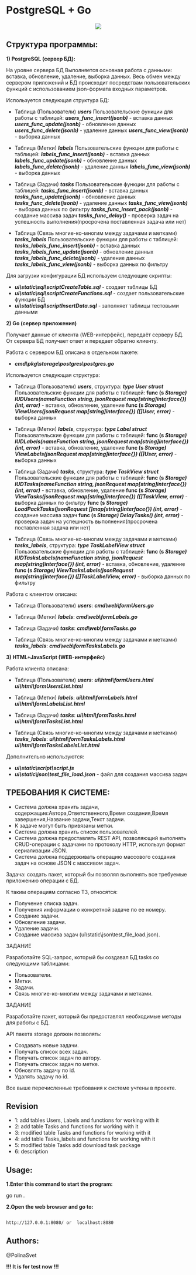 
# PostgreSQL + Go

<div align="center">
	<img src="https://i.ibb.co/YQQpSb3/tasks.jpg">
</div>

## Структура программы:

**1) PostgreSQL (сервер БД):**

На уровне сервера БД Выполняется основная работа с данными: вставка, обновление, удаление, выборка данных. Весь обмен между сервером приложений и БД происходит посредствам пользовательских функций с использованием json-формата входных параметров.

Используется следующая структура БД:

- Таблица (Пользователи) ***users***
Пользовательские функции для работы с таблицей:
***users_func_insert(jsonb)*** - вставка данных
***users_func_update(jsonb)*** - обновление данных
***users_func_delete(jsonb)*** - удаление данных
***users_func_view(jsonb)*** - выборка данных

- Таблица (Метки) ***labels***
Пользовательские функции для работы с таблицей:
***labels_func_insert(jsonb)*** - вставка данных
***labels_func_update(jsonb)*** - обновление данных
***labels_func_delete(jsonb)*** - удаление данных
***labels_func_view(jsonb)*** - выборка данных

- Таблица (Задачи) ***tasks***
Пользовательские функции для работы с таблицей:
***tasks_func_insert(jsonb)*** - вставка данных
***tasks_func_update(jsonb)*** - обновление данных
***tasks_func_delete(jsonb)*** - удаление данных
***tasks_func_view(jsonb)*** - выборка данных по фильтру
***tasks_func_insert_pack(jsonb)*** - создание массива задач
***tasks_func_delay()*** - проверка задач на успешность выполнения(просрочена поставленная задача или нет)

- Таблица (Связь многие-ко-многим между задачами и метками) ***tasks_labels***
Пользовательские функции для работы с таблицей:
***tasks_labels_func_insert(jsonb)*** - вставка данных
***tasks_labels_func_update(jsonb)*** - обновление данных
***tasks_labels_func_delete(jsonb)*** - удаление данных
***tasks_labels_func_view(jsonb)*** - выборка данных по фильтру

Для загрузки конфигурации БД используем следующие скрипты:

- ***ui\static\sql\scriptCreateTable.sql*** - создает таблицы БД
- ***ui\static\sql\scriptCreateFunctions.sql*** - создает пользовательские функции БД
- ***ui\static\sql\scriptInsertData.sql*** - заполняет таблицы тестовыми данными

  

**2) Go (сервер приложения)**

Получает данные от клиента (WEB-интерфейс), передаёт серверу БД. От сервера БД получает ответ и передает обратно клиенту.

Работа с сервером БД описана в отдельном пакете:
- ***cmd\pkg\storage\postgres\postgres.go***

Используется следующая структура:

- Таблица (Пользователи) ***users***, структура: ***type User struct***
Пользовательские функции для работы с таблицей:
**func (s *Storage) IUDUsers(nameFunction string, jsonRequest map[string]interface{}) (int, error)*** - вставка, обновление, удаление
**func (s *Storage) ViewUsers(jsonRequest map[string]interface{}) ([]User, error)*** - выборка данных

- Таблица (Метки) ***labels***, структура: ***type Label struct***
Пользовательские функции для работы с таблицей:
**func (s *Storage) IUDLabels(nameFunction string, jsonRequest map[string]interface{}) (int, error)*** - вставка, обновление, удаление
**func (s *Storage) ViewLabels(jsonRequest map[string]interface{}) ([]User, error)*** - выборка данных

- Таблица (Задачи) ***tasks***, структура: ***type TaskView struct***
Пользовательские функции для работы с таблицей:
**func (s *Storage) IUDTasks(nameFunction string, jsonRequest map[string]interface{}) (int, error)*** - вставка, обновление, удаление
**func (s *Storage) ViewTasks(jsonRequest map[string]interface{}) ([]TaskView, error)*** - выборка данных по фильтру
**func (s *Storage) LoadPackTasks(jsonRequest []map[string]interface{}) (int, error)*** - создание массива задач
**func (s *Storage) DelayTasks() (int, error)*** - проверка задач на успешность выполнения(просрочена поставленная задача или нет)

- Таблица (Связь многие-ко-многим между задачами и метками) ***tasks_labels***, структура: ***type TaskLabelView struct***
Пользовательские функции для работы с таблицей:
**func (s *Storage) IUDTasksLabels(nameFunction string, jsonRequest map[string]interface{}) (int, error)*** - вставка, обновление, удаление
**func (s *Storage) ViewTasksLabels(jsonRequest map[string]interface{}) ([]TaskLabelView, error)*** - выборка данных по фильтру

 Работа с клиентом описана:

- Таблица (Пользователи) ***users***:
***cmd\web\formUsers.go***

- Таблица (Метки) ***labels***:
***cmd\web\formLabels.go***

- Таблица (Задачи) ***tasks***:
***cmd\web\formTasks.go***

- Таблица (Связь многие-ко-многим между задачами и метками) ***tasks_labels***:
***cmd\web\formTasksLabels.go***

**3) HTML+JavaScript (WEB-интерфейс)**

Работа клиентa описана:

- Таблица (Пользователи) ***users***:
***ui\html\formUsers.html***
***ui\html\formUsersList.html***

- Таблица (Метки) ***labels***:
***ui\html\formLabels.html***
***ui\html\formLabelsList.html***

- Таблица (Задачи) ***tasks***:
***ui\html\formTasks.html***
***ui\html\formTasksList.html***

- Таблица (Связь многие-ко-многим между задачами и метками) ***tasks_labels***:
***ui\html\formTasksLabels.html***
***ui\html\formTasksLabelsList.html***

Дополнительно используются:
- ***ui\static\script\script.js***
- ***ui\static\json\test_file_load.json*** - файл для создания массива задач

## ТРЕБОВАНИЯ К СИСТЕМЕ:

+ Система должна хранить задачи, содержащие:Автора,Ответственного,Время создания,Время завершения,Название задачи,Текст задачи.
+ К задаче могут быть привязаны метки.
+ Система должна хранить список пользователей.
+ Система должна предоставлять REST API, позволяющий выполнять CRUD-операции с задачами по протоколу HTTP, используя формат сериализации JSON.
+ Система должна поддерживать операцию массового создания задач на основе JSON с массивом задач.

  

Задача: создать пакет, который бы позволял выполнять все требуемые приложению операции с БД.

К таким операциям согласно ТЗ, относятся:
+ Получение списка задач.
+ Получения информации о конкретной задаче по ее номеру.
+ Создание задачи.
+ Обновление задачи.
+ Удаление задачи.
+ Создание массива задач (ui\static\json\test_file_load.json).

ЗАДАНИЕ

Разработайте SQL-запрос, который бы создавал БД tasks со следующими таблицами:

+ Пользователи.
+ Метки.
+ Задачи.
+ Связь многие-ко-многим между задачами и метками.

ЗАДАНИЕ

Разработайте пакет, который бы предоставлял необходимые методы для работы с БД.

API пакета storage должен позволять:

+ Создавать новые задачи.
+ Получать список всех задач.
+ Получать список задач по автору.
+ Получать список задач по метке.
+ Обновлять задачу по id.
+ Удалять задачу по id.

Все выше перечисленные требования к системе учтены в проекте.

  

## Revision

  

- 1: add tables Users, Labels and functions for working with it
- 2: add table Tasks and functions for working with it
- 3: modified table Tasks and functions for working with it
- 4: add table Tasks_labels and functions for working with it
- 5: modified table Tasks add download task package
- 6: description

## Usage:

**1.Enter this command to start the program:**

go run .


**2.Open the web browser and go to:**

```sh

http://127.0.0.1:8080/ or  localhost:8080

```

## Authors:

@PolinaSvet

**!!! It is for test now !!!**